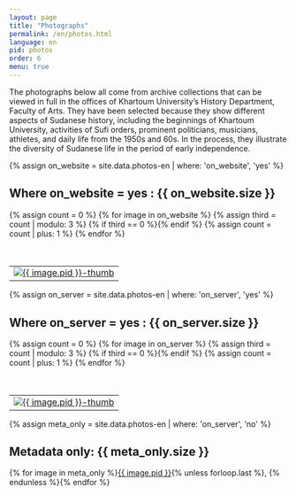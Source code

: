 ```yaml
---
layout: page
title: "Photographs"
permalink: /en/photos.html
language: en
pid: photos
order: 6
menu: true
---
```

The photographs below all come from archive collections that can be viewed in full in the offices of Khartoum University’s History Department, Faculty of Arts. They have been selected because they show different aspects of Sudanese history, including the beginnings of Khartoum University, activities of Sufi orders, prominent politicians, musicians, athletes, and daily life from the 1950s and 60s. In the process, they illustrate the diversity of Sudanese life in the period of early independence.

{% assign on_website = site.data.photos-en | where: 'on_website', 'yes' %}
## Where on_website = yes : {{ on_website.size }}

<table class="photo-grid" style="margin-top:50px;">
  {% assign count = 0 %}
  <tr>
    {% for image in on_website %}
      {% assign third = count | modulo: 3 %}
      {% if third == 0 %}</tr><tr>{% endif %}
      <td>
        <a href="{{ site.baseurl }}/photopages/en/{{ image.pid }}.html">
          <img src="http://sudanphoto.uofk.edu/thumbnails/{{ image.pid }}-thumb.jpg" alt="{{ image.pid }}-thumb"/>
        </a>
      </td>
      {% assign count = count | plus: 1 %}
    {% endfor %}
  </tr>
</table>

{% assign on_server = site.data.photos-en | where: 'on_server', 'yes' %}
## Where on_server = yes : {{ on_server.size }}

<table class="photo-grid" style="margin-top:50px;">
  {% assign count = 0 %}
  <tr>
    {% for image in on_server %}
      {% assign third = count | modulo: 3 %}
      {% if third == 0 %}</tr><tr>{% endif %}
      <td>
        <a href="{{ site.baseurl }}/photopages/en/{{ image.pid }}.html">
          <img src="http://sudanphoto.uofk.edu/thumbnails/{{ image.pid }}-thumb.jpg" alt="{{ image.pid }}-thumb"/>
        </a>
      </td>
      {% assign count = count | plus: 1 %}
    {% endfor %}
  </tr>
</table>


{% assign meta_only = site.data.photos-en | where: 'on_server', 'no' %}
## Metadata only: {{ meta_only.size }}

{% for image in meta_only %}<a href="{{ site.baseurl }}/photopages/en/{{ image.pid }}.html">{{ image.pid }}</a>{% unless forloop.last %}, {% endunless %}{% endfor %}
